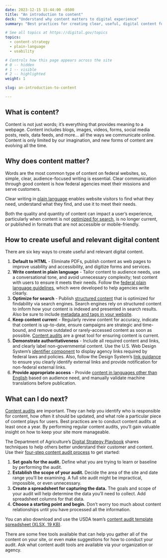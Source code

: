 ```yaml
---
date: 2023-12-15 15:44:00 -0500
title: "An introduction to content"
deck: "Understand why content matters to digital experience"
summary: "Best practices for creating clear, useful, digital content for federal websites and digital services."

# See all topics at https://digital.gov/topics
topics:
  - content-strategy
  - plain-language
  - usability

# Controls how this page appears across the site
# 0 -- hidden
# 1 -- visible
# 2 -- highlighted
weight: 1

slug: an-introduction-to-content

---
```


## What is content?

Content is not just words; it’s everything that provides meaning to a webpage. Content includes blogs, images, videos, forms, social media posts, reels, data feeds, and more... all the ways we communicate online. Content is only limited by our imagination, and new forms of content are evolving all the time.

## Why does content matter?

Words are the most common type of content on federal websites, so, simple, clear, audience-focused writing is essential. Clear communication through good content is how federal agencies meet their missions and serve customers.

Clear writing in [plain language](https://digital.gov/resources/an-introduction-to-plain-language/) enables website visitors to find what they need, understand what they find, and use it to meet their needs.

Both the quality and quantity of content can impact a user’s experience, particularly when content is not [optimized for search](https://digital.gov/topics/search-engine-optimization/), is no longer current, or published in formats that are not accessible or mobile-friendly.

## How to create useful and relevant digital content

There are six key ways to create useful and relevant digital content.

1. **Default to HTML** - Eliminate PDFs, publish content as web pages to improve usability and accessibility, and digitize forms and services.
2. **Write content in plain language** - Tailor content to audience needs, use a conversational tone, and avoid unnecessary complexity; test content with users to ensure it meets their needs. Follow the [federal plain language guidelines](https://www.plainlanguage.gov/guidelines/), which were developed to help agencies write clearly.
3. **Optimize for search** - Publish [structured content](https://digital.gov/resources/an-introduction-to-structured-content/) that is optimized for findability via search engines. Search engines rely on structured content to inform how your content is indexed and presented in search results. Also be sure to include [metadata and tags in your website](https://www.search.gov/indexing/metadata.html).
4. **Keep content curren**t - Regularly review content for accuracy, indicate that content is up-to-date, ensure campaigns are strategic and time-bound, and remove outdated or rarely-accessed content as soon as possible. [Content audits](https://digital.gov/2023/09/12/a-conversation-about-content-audits/) are a great tool for ensuring content is current.
5. **Demonstrate authoritativeness** - Include all required content and links, and clearly label non-governmental content. Use the U.S. Web Design System’s [identifier component](https://designsystem.digital.gov/components/identifier/) to display agency links required by federal laws and policies. Also, follow the Design System’s [link guidance](https://designsystem.digital.gov/components/link/) to ensure you clearly identify external links and provide notification for non-federal external links.
6. **Provide appropriate access** - Provide [content in languages other than English](https://digital.gov/resources/introduction-to-translation-technology/) based on audience need, and manually validate machine translations before publication.

## What can I do next?

[Content audits](https://methods.18f.gov/decide/content-audit/) are important. They can help you identify who is responsible for content, how often it should be updated, and what role a particular piece of content plays for users. Best practices are to conduct content audits at least once a year. By performing regular content audits, you’ll gain valuable insight on how to keep your site more manageable.

The Department of Agriculture’s [Digital Strategy Playbook](https://www.usda.gov/digital-strategy) shares techniques to help others better understand their customer and content. Use their [four-step content audit process](https://www.usda.gov/digital-strategy/content/plays#content3) to get started:

1. **Set goals for the audit.** Define what you are trying to learn or baseline by performing the audit.
2. **Establish the scope of your audit.** Decide the area of the site and date range you’ll be examining. A full site audit might be impractical, impossible, or even unnecessary.
3. **Create a spreadsheet for capturing the data.** The goals and scope of your audit will help determine the data you’ll need to collect. Add spreadsheet columns for that data.
4. **Choose a starting point and begin.** Don’t worry too much about content relationships until you have processed all the information.

You can also download and use the USDA team’s [content audit template spreadsheet (XLSX, 19 KB)](https://www.usda.gov/sites/default/files/documents/content-audit-template.xlsx).

There are some free tools available that can help you gather all of the content on your site, or even make suggestions for how to conduct your audit. Ask what content audit tools are available via your organization or agency.
